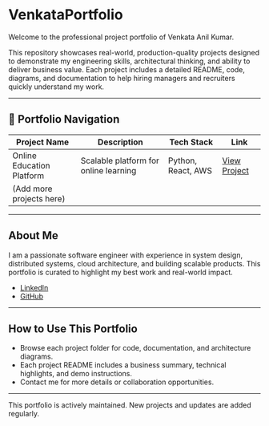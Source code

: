 # VenkataPortfolio

Welcome to the professional project portfolio of Venkata Anil Kumar.

This repository showcases real-world, production-quality projects designed to demonstrate my engineering skills, architectural thinking, and ability to deliver business value. Each project includes a detailed README, code, diagrams, and documentation to help hiring managers and recruiters quickly understand my work.

---

## 🧭 Portfolio Navigation

| Project Name                  | Description                                 | Tech Stack         | Link                  |
|-------------------------------|---------------------------------------------|--------------------|-----------------------|
| Online Education Platform     | Scalable platform for online learning       | Python, React, AWS | [View Project](online-education-platform/) |
| (Add more projects here)      |                                             |                    |                       |

---

## About Me

I am a passionate software engineer with experience in system design, distributed systems, cloud architecture, and building scalable products. This portfolio is curated to highlight my best work and real-world impact.

- [LinkedIn](https://www.linkedin.com/in/venkataanilkumar)
- [GitHub](https://github.com/VenkataAnilKumar)

---

## How to Use This Portfolio
- Browse each project folder for code, documentation, and architecture diagrams.
- Each project README includes a business summary, technical highlights, and demo instructions.
- Contact me for more details or collaboration opportunities.

---

This portfolio is actively maintained. New projects and updates are added regularly.
